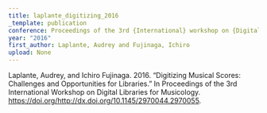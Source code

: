 ```yaml
---
title: laplante_digitizing_2016
_template: publication
conference: Proceedings of the 3rd {International} workshop on {Digital} {Libraries} for {Musicology}
year: "2016"
first_author: Laplante, Audrey and Fujinaga, Ichiro
upload: None
---
```

Laplante, Audrey, and Ichiro Fujinaga. 2016. “Digitizing Musical Scores: Challenges and Opportunities for Libraries.” In Proceedings of the 3rd International Workshop on Digital Libraries for Musicology. https://doi.org/http://dx.doi.org/10.1145/2970044.2970055.